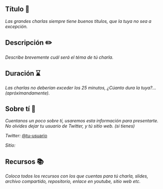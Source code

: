 ## Título  :loudspeaker:
*Las grandes charlas siempre tiene buenos títulos, que la tuya no sea a excepción.*


## Descripción  :pencil2:
*Describe brevemente cuál será el téma de tú charla.*

## Duración  :hourglass:
*Las charlas no deberían exceder los 25 minutos, ¿Cúanto dura la tuya?... (apróximandamente).*

## Sobre tí  :memo:
*Cuentanos un poco sobre tí, usaremos esta información para presentarte. No olvides dejar tu usuario de Twitter, y tú sitio web. (si tienes)*

_Twitter:_ [@tu-usuario](https://twitter.com/tu-usuario)

_Sitio:_

## Recursos :books:
*Coloca todos los recursos con los que cuentas para tú charla, slides, archivo compartido, repositorio, enlace en youtube, sitio web etc.*


